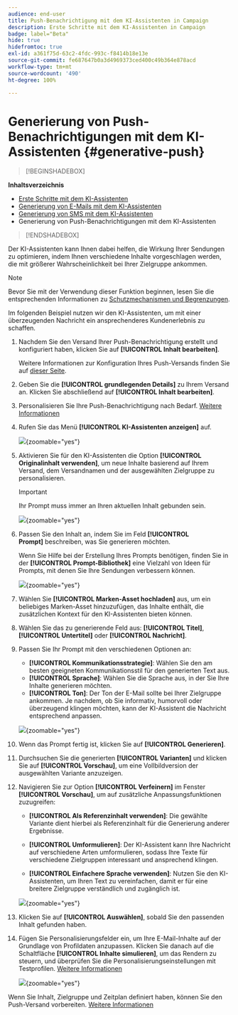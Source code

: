 ```yaml
---
audience: end-user
title: Push-Benachrichtigung mit dem KI-Assistenten in Campaign
description: Erste Schritte mit dem KI-Assistenten in Campaign
badge: label="Beta"
hide: true
hidefromtoc: true
exl-id: a361f75d-63c2-4fdc-993c-f8414b18e13e
source-git-commit: fe687647b0a3d4969373ced400c49b364e878acd
workflow-type: tm+mt
source-wordcount: '490'
ht-degree: 100%

---
```


# Generierung von Push-Benachrichtigungen mit dem KI-Assistenten {#generative-push}

>[!BEGINSHADEBOX]

**Inhaltsverzeichnis**

* [Erste Schritte mit dem KI-Assistenten](generative-gs.md)
* [Generierung von E-Mails mit dem KI-Assistenten](generative-content.md)
* [Generierung von SMS mit dem KI-Assistenten](generative-sms.md)
* Generierung von Push-Benachrichtigungen mit dem KI-Assistenten

>[!ENDSHADEBOX]

Der KI-Assistenten kann Ihnen dabei helfen, die Wirkung Ihrer Sendungen zu optimieren, indem Ihnen verschiedene Inhalte vorgeschlagen werden, die mit größerer Wahrscheinlichkeit bei Ihrer Zielgruppe ankommen.

>[!NOTE]
>
>Bevor Sie mit der Verwendung dieser Funktion beginnen, lesen Sie die entsprechenden Informationen zu [Schutzmechanismen und Begrenzungen](generative-gs.md#generative-guardrails).

Im folgenden Beispiel nutzen wir den KI-Assistenten, um mit einer überzeugenden Nachricht ein ansprechenderes Kundenerlebnis zu schaffen.

1. Nachdem Sie den Versand Ihrer Push-Benachrichtigung erstellt und konfiguriert haben, klicken Sie auf **[!UICONTROL Inhalt bearbeiten]**.

   Weitere Informationen zur Konfiguration Ihres Push-Versands finden Sie auf [dieser Seite](../push/create-push.md).

1. Geben Sie die **[!UICONTROL grundlegenden Details]** zu Ihrem Versand an. Klicken Sie abschließend auf **[!UICONTROL Inhalt bearbeiten]**.

1. Personalisieren Sie Ihre Push-Benachrichtigung nach Bedarf. [Weitere Informationen](../push/content-push.md)

1. Rufen Sie das Menü **[!UICONTROL KI-Assistenten anzeigen]** auf.

   ![](assets/push-genai-1.png){zoomable=&quot;yes&quot;}

1. Aktivieren Sie für den KI-Assistenten die Option **[!UICONTROL Originalinhalt verwenden]**, um neue Inhalte basierend auf Ihrem Versand, dem Versandnamen und der ausgewählten Zielgruppe zu personalisieren.

   >[!IMPORTANT]
   >
   > Ihr Prompt muss immer an Ihren aktuellen Inhalt gebunden sein.

   ![](assets/push-genai-3.png){zoomable=&quot;yes&quot;}

1. Passen Sie den Inhalt an, indem Sie im Feld **[!UICONTROL Prompt]** beschreiben, was Sie generieren möchten.

   Wenn Sie Hilfe bei der Erstellung Ihres Prompts benötigen, finden Sie in der **[!UICONTROL Prompt-Bibliothek]** eine Vielzahl von Ideen für Prompts, mit denen Sie Ihre Sendungen verbessern können.

   ![](assets/push-genai-2.png){zoomable=&quot;yes&quot;}

1. Wählen Sie **[!UICONTROL Marken-Asset hochladen]** aus, um ein beliebiges Marken-Asset hinzuzufügen, das Inhalte enthält, die zusätzlichen Kontext für den KI-Assistenten bieten können.

1. Wählen Sie das zu generierende Feld aus: **[!UICONTROL Titel]**, **[!UICONTROL Untertitel]** oder **[!UICONTROL Nachricht]**.

1. Passen Sie Ihr Prompt mit den verschiedenen Optionen an:

   * **[!UICONTROL Kommunikationsstrategie]**: Wählen Sie den am besten geeigneten Kommunikationsstil für den generierten Text aus.
   * **[!UICONTROL Sprache]**: Wählen Sie die Sprache aus, in der Sie Ihre Inhalte generieren möchten.
   * **[!UICONTROL Ton]**: Der Ton der E-Mail sollte bei Ihrer Zielgruppe ankommen. Je nachdem, ob Sie informativ, humorvoll oder überzeugend klingen möchten, kann der KI-Assistent die Nachricht entsprechend anpassen.

   ![](assets/push-genai-4.png){zoomable=&quot;yes&quot;}

1. Wenn das Prompt fertig ist, klicken Sie auf **[!UICONTROL Generieren]**.

1. Durchsuchen Sie die generierten **[!UICONTROL Varianten]** und klicken Sie auf **[!UICONTROL Vorschau]**, um eine Vollbildversion der ausgewählten Variante anzuzeigen.

1. Navigieren Sie zur Option **[!UICONTROL Verfeinern]** im Fenster **[!UICONTROL Vorschau]**, um auf zusätzliche Anpassungsfunktionen zuzugreifen:

   * **[!UICONTROL Als Referenzinhalt verwenden]**: Die gewählte Variante dient hierbei als Referenzinhalt für die Generierung anderer Ergebnisse.

   * **[!UICONTROL Umformulieren]**: Der KI-Assistent kann Ihre Nachricht auf verschiedene Arten umformulieren, sodass Ihre Texte für verschiedene Zielgruppen interessant und ansprechend klingen.

   * **[!UICONTROL Einfachere Sprache verwenden]**: Nutzen Sie den KI-Assistenten, um Ihren Text zu vereinfachen, damit er für eine breitere Zielgruppe verständlich und zugänglich ist.

   ![](assets/push-genai-5.png){zoomable=&quot;yes&quot;}

1. Klicken Sie auf **[!UICONTROL Auswählen]**, sobald Sie den passenden Inhalt gefunden haben.

1. Fügen Sie Personalisierungsfelder ein, um Ihre E-Mail-Inhalte auf der Grundlage von Profildaten anzupassen. Klicken Sie danach auf die Schaltfläche **[!UICONTROL Inhalte simulieren]**, um das Rendern zu steuern, und überprüfen Sie die Personalisierungseinstellungen mit Testprofilen. [Weitere Informationen](../preview-test/preview-content.md)

   ![](assets/push-genai-6.png){zoomable=&quot;yes&quot;}

Wenn Sie Inhalt, Zielgruppe und Zeitplan definiert haben, können Sie den Push-Versand vorbereiten. [Weitere Informationen](../monitor/prepare-send.md)

